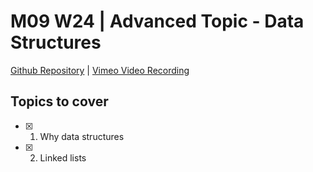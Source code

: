 # M09 W24 | Advanced Topic - Data Structures
[Github Repository]() | [Vimeo Video Recording](https://vimeo.com/897003945/73c9ee2079?share=copy)

## Topics to cover 

* [X] 1. Why data structures
* [X] 2. Linked lists

